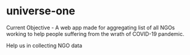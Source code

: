 # universe-one
Current Objective - A web app made for aggregating list of all NGOs working to help people suffering from the wrath of COVID-19 pandemic.


Help us in collecting NGO data
